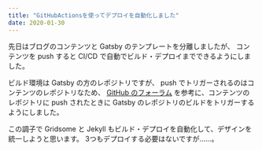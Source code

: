 ```yaml
---
title: "GitHubActionsを使ってデプロイを自動化しました"
date: 2020-01-30
---
```


先日はブログのコンテンツと Gatsby のテンプレートを分離しましたが、
コンテンツを push すると CI/CD で自動でビルド・デプロイまでできるようにしました。

ビルド環境は Gatsby の方のレポジトリですが、 push でトリガーされるのはコンテンツのレポジトリなため、
[GitHub のフォーラム](https://github.community/t5/GitHub-Actions/Triggering-by-other-repository/td-p/30668)
を参考に、コンテンツのレポジトリに push されたときに Gatsby のレポジトリのビルドをトリガーするようにしました。

この調子で Gridsome と Jekyll もビルド・デプロイを自動化して、デザインを統一しようと思います。
3つもデプロイする必要はないですが……。
